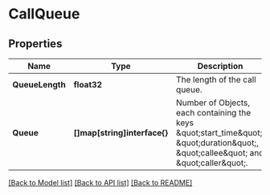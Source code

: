 # CallQueue

## Properties

Name | Type | Description | Notes
------------ | ------------- | ------------- | -------------
**QueueLength** | **float32** | The length of the call queue. | 
**Queue** | **[]map[string]interface{}** | Number of Objects, each containing the keys \&quot;start_time\&quot;, \&quot;duration\&quot;, \&quot;callee\&quot; and \&quot;caller\&quot;. | 

[[Back to Model list]](../README.md#documentation-for-models) [[Back to API list]](../README.md#documentation-for-api-endpoints) [[Back to README]](../README.md)


